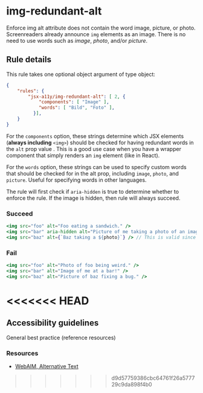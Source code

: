 # img-redundant-alt

Enforce img alt attribute does not contain the word image, picture, or photo. Screenreaders already announce `img` elements as an image. There is no need to use words such as *image*, *photo*, and/or *picture*.

## Rule details

This rule takes one optional object argument of type object:

```json
{
    "rules": {
        "jsx-a11y/img-redundant-alt": [ 2, {
            "components": [ "Image" ],
            "words": [ "Bild", "Foto" ],
          }],
    }
}
```

For the `components` option, these strings determine which JSX elements (**always including** `<img>`) should be checked for having redundant words in the `alt` prop value . This is a good use case when you have a wrapper component that simply renders an `img` element (like in React).

For the `words` option, these strings can be used to specify custom words that should be checked for in the alt prop, including `image`, `photo`, and `picture`. Useful for specifying words in other languages.

The rule will first check if `aria-hidden` is true to determine whether to enforce the rule. If the image is hidden, then rule will always succeed.

### Succeed
```jsx
<img src="foo" alt="Foo eating a sandwich." />
<img src="bar" aria-hidden alt="Picture of me taking a photo of an image" /> // Will pass because it is hidden.
<img src="baz" alt={`Baz taking a ${photo}`} /> // This is valid since photo is a variable name.
```

### Fail
```jsx
<img src="foo" alt="Photo of foo being weird." />
<img src="bar" alt="Image of me at a bar!" />
<img src="baz" alt="Picture of baz fixing a bug." />
```
<<<<<<< HEAD
=======

## Accessibility guidelines
General best practice (reference resources)

### Resources
- [WebAIM, Alternative Text](https://webaim.org/techniques/alttext/)
>>>>>>> d9d57759386cbc64761f26a577729c9da898f4b0
